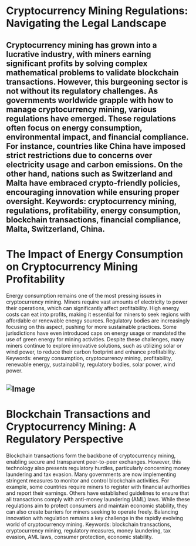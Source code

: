 # Cryptocurrency Mining Regulations: Navigating the Legal Landscape
Cryptocurrency mining has grown into a lucrative industry, with miners earning significant profits by solving complex mathematical problems to validate blockchain transactions. However, this burgeoning sector is not without its regulatory challenges. As governments worldwide grapple with how to manage cryptocurrency mining, various regulations have emerged. These regulations often focus on energy consumption, environmental impact, and financial compliance. For instance, countries like China have imposed strict restrictions due to concerns over electricity usage and carbon emissions. On the other hand, nations such as Switzerland and Malta have embraced crypto-friendly policies, encouraging innovation while ensuring proper oversight.
Keywords: cryptocurrency mining, regulations, profitability, energy consumption, blockchain transactions, financial compliance, Malta, Switzerland, China.
---
# The Impact of Energy Consumption on Cryptocurrency Mining Profitability
Energy consumption remains one of the most pressing issues in cryptocurrency mining. Miners require vast amounts of electricity to power their operations, which can significantly affect profitability. High energy costs can eat into profits, making it essential for miners to seek regions with affordable or renewable energy sources. Regulatory bodies are increasingly focusing on this aspect, pushing for more sustainable practices. Some jurisdictions have even introduced caps on energy usage or mandated the use of green energy for mining activities. Despite these challenges, many miners continue to explore innovative solutions, such as utilizing solar or wind power, to reduce their carbon footprint and enhance profitability.
Keywords: energy consumption, cryptocurrency mining, profitability, renewable energy, sustainability, regulatory bodies, solar power, wind power.

![Image](https://github.com/user-attachments/assets/4a25d116-2220-4385-b08e-f287af8fcbc4)
---
# Blockchain Transactions and Cryptocurrency Mining: A Regulatory Perspective
Blockchain transactions form the backbone of cryptocurrency mining, enabling secure and transparent peer-to-peer exchanges. However, this technology also presents regulatory hurdles, particularly concerning money laundering and tax evasion. Many governments are now implementing stringent measures to monitor and control blockchain activities. For example, some countries require miners to register with financial authorities and report their earnings. Others have established guidelines to ensure that all transactions comply with anti-money laundering (AML) laws. While these regulations aim to protect consumers and maintain economic stability, they can also create barriers for miners seeking to operate freely. Balancing innovation with regulation remains a key challenge in the rapidly evolving world of cryptocurrency mining.
Keywords: blockchain transactions, cryptocurrency mining, regulatory measures, money laundering, tax evasion, AML laws, consumer protection, economic stability.
